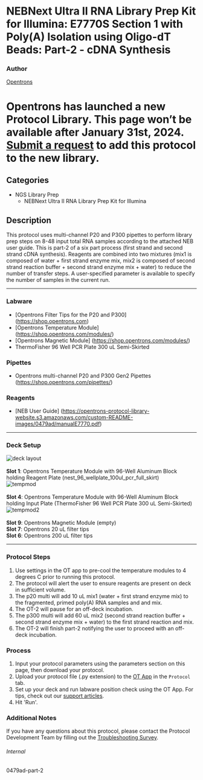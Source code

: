 # NEBNext Ultra II RNA Library Prep Kit for Illumina: E7770S Section 1 with Poly(A) Isolation using Oligo-dT Beads: Part-2 - cDNA Synthesis

### Author
[Opentrons](https://opentrons.com/)



# Opentrons has launched a new Protocol Library. This page won’t be available after January 31st, 2024. [Submit a request](https://docs.google.com/forms/d/e/1FAIpQLSdYYp9QCKow4nn0KlCVsMS3HX0eJ0N9O7-erajKvcpT0lWbSg/viewform) to add this protocol to the new library.

## Categories
* NGS Library Prep
	* NEBNext Ultra II RNA Library Prep Kit for Illumina

## Description
This protocol uses multi-channel P20 and P300 pipettes to perform library prep steps on 8-48 input total RNA samples according to the attached NEB user guide. This is part-2 of a six part process (first strand and second strand cDNA synthesis). Reagents are combined into two mixtures (mix1 is composed of water + first strand enzyme mix, mix2 is composed of second strand reaction buffer + second strand enzyme mix + water)  to reduce the number of transfer steps. A user-specified parameter is available to specify the number of samples in the current run.


---


### Labware
* [Opentrons Filter Tips for the P20 and P300] (https://shop.opentrons.com)
* [Opentrons Temperature Module] (https://shop.opentrons.com/modules/)
* [Opentrons Magnetic Module] (https://shop.opentrons.com/modules/)
* ThermoFisher 96 Well PCR Plate 300 uL Semi-Skirted


### Pipettes
* Opentrons multi-channel P20 and P300 Gen2 Pipettes (https://shop.opentrons.com/pipettes/)

### Reagents
* [NEB User Guide] (https://opentrons-protocol-library-website.s3.amazonaws.com/custom-README-images/0479ad/manualE7770.pdf)

---

### Deck Setup
![deck layout](https://opentrons-protocol-library-website.s3.amazonaws.com/custom-README-images/0479ad/screenshot2-deck.png)
</br>
</br>
**Slot 1**: Opentrons Temperature Module with 96-Well Aluminum Block holding Reagent Plate (nest_96_wellplate_100ul_pcr_full_skirt) </br>
![tempmod](https://opentrons-protocol-library-website.s3.amazonaws.com/custom-README-images/0479ad/screenshot2-reagentplateon1.png)
</br>
</br>
**Slot 4**: Opentrons Temperature Module with 96-Well Aluminum Block holding Input Plate (ThermoFisher 96 Well PCR Plate 300 uL Semi-Skirted) </br>
![tempmod2](https://opentrons-protocol-library-website.s3.amazonaws.com/custom-README-images/0479ad/screenshot2-inputplateon4.png)
</br>
</br>
**Slot 9**: Opentrons Magnetic Module (empty) </br>
**Slot 7**: Opentrons 20 uL filter tips </br>
**Slot 6**: Opentrons 200 uL filter tips </br>


---

### Protocol Steps
1. Use settings in the OT app to pre-cool the temperature modules to 4 degrees C prior to running this protocol.
2. The protocol will alert the user to ensure reagents are present on deck in sufficient volume.
3. The p20 multi will add 10 uL mix1 (water + first strand enzyme mix) to the fragmented, primed poly(A) RNA samples and and mix.
4. The OT-2 will pause for an off-deck incubation.
5. The p300 multi will add 60 uL mix2 (second strand reaction buffer + second strand enzyme mix + water) to the first strand reaction and mix.
6. The OT-2 will finish part-2 notifying the user to proceed with an off-deck incubation.

### Process
1. Input your protocol parameters using the parameters section on this page, then download your protocol.
2. Upload your protocol file (.py extension) to the [OT App](https://opentrons.com/ot-app) in the `Protocol` tab.
3. Set up your deck and run labware position check using the OT App. For tips, check out our [support articles](https://support.opentrons.com/en/collections/1559720-guide-for-getting-started-with-the-ot-2).
4. Hit 'Run'.

### Additional Notes
If you have any questions about this protocol, please contact the Protocol Development Team by filling out the [Troubleshooting Survey](https://protocol-troubleshooting.paperform.co/).

###### Internal
0479ad-part-2
